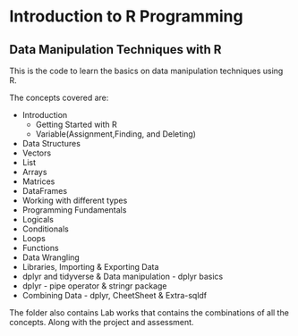 # Introduction to R Programming
## Data Manipulation Techniques with R

This is the code to learn the basics on data manipulation techniques using R. 

The concepts covered are: 
- Introduction
  - Getting Started with R
  - Variable(Assignment,Finding, and Deleting)
 - Data Structures
  - Vectors
  - List
  - Arrays
  - Matrices
  - DataFrames
  - Working with different types
 - Programming Fundamentals
  - Logicals
  - Conditionals
  - Loops
  - Functions
 - Data Wrangling
  - Libraries, Importing & Exporting Data
  - dplyr and tidyverse & Data manipulation - dplyr basics
  - dplyr - pipe operator & stringr package
  - Combining Data - dplyr, CheetSheet & Extra-sqldf

The folder also contains Lab works that contains the combinations of all the concepts. Along with the project and assessment.
